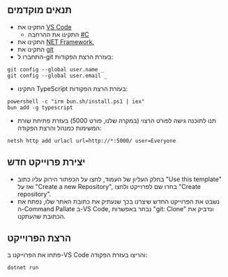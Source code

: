 ## תנאים מוקדמים
- התקינו את [VS Code](https://code.visualstudio.com/download)
  - התקינו את ההרחבה [#C](https://marketplace.visualstudio.com/items?itemName=ms-dotnettools.csharp)
- התקינו את [NET Framework.](https://dotnet.microsoft.com/en-us/download)
- התקינו את [git](https://git-scm.com/downloads/win)
- התחברו ל-git בעזרת הרצת הפקודות:
```
git config --global user.name _
git config --global user.email _
```
- התקינו TypeScript בעזרת הרצת הפקודות:
```
powershell -c "irm bun.sh/install.ps1 | iex"
bun add -g typescript
```
- תנו לתוכנה גישה לפורט הרצוי (במקרה שלנו, פורט 5000) בעזרת פתיחת שורת המשימות כמנהל והרצת הפקודה:
```
netsh http add urlacl url=http://*:5000/ user=Everyone
```

## יצירת פרוייקט חדש
- בחלק העליון של העמוד, לחצו על הכפתור הירוק עליו כתוב "Use this template" ואז על "Create a new Repository", בחרו שם לפרוייקט ולחצו "Create repository".
- נשבט את הפרוייקט החדש שיצרנו בכך שנעתיק את כתובת האתר שלו, נפתח את ה-Command Pallate ב-VS Code, נבחר באפשרות "git: Clone" ונדביק את הכתובת שהעתקנו.

## הרצת הפרוייקט
פתחו את הפרוייקט ב-VS Code והריצו בעזרת הפקודה:
```
dotnet run
```
